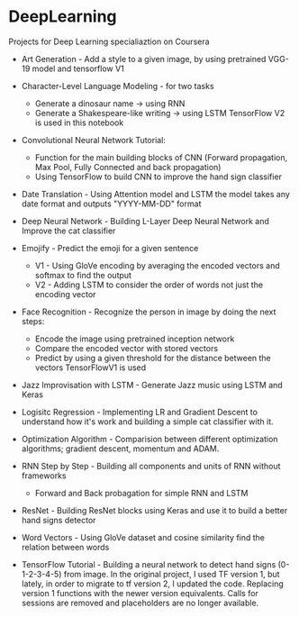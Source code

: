 # DeepLearning

Projects for Deep Learning specialiaztion on Coursera

* Art Generation - Add a style to a given image, by using pretrained VGG-19 model and tensorflow V1

* Character-Level Language Modeling - for two tasks
    * Generate a dinosaur name -> using RNN
    * Generate a Shakespeare-like writing -> using LSTM
TensorFlow V2 is used in this notebook

* Convolutional Neural Network Tutorial:
    * Function for the main building blocks of CNN (Forward propagation, Max Pool, Fully Connected and back propagation)
    * Using TensorFlow to build CNN to improve the hand sign classifier

* Date Translation - Using Attention model and LSTM the model takes any date format and outputs "YYYY-MM-DD" format

* Deep Neural Network - Building L-Layer Deep Neural Network and Improve the cat classifier

* Emojify - Predict the emoji for a given sentence
    * V1 - Using GloVe encoding by averaging the encoded vectors and softmax to find the output
    * V2 - Adding LSTM to consider the order of words not just the encoding vector

* Face Recognition - Recognize the person in image by doing the next steps:
    * Encode the image using pretrained inception network
    * Compare the encoded vector with stored vectors
    * Predict by using a given threshold for the distance between the vectors
 TensorFlowV1 is used

* Jazz Improvisation with LSTM - Generate Jazz music using LSTM and Keras

* Logisitc Regression - Implementing LR and Gradient Descent to understand how it's work and building a simple cat classifier with it.

* Optimization Algorithm - Comparision between different optimization algorithms; gradient descent, momentum and ADAM.

* RNN Step by Step - Building all components and units of RNN without frameworks
    * Forward and Back probagation for simple RNN and LSTM

* ResNet - Building ResNet blocks using Keras and use it to build a better hand signs detector

* Word Vectors - Using GloVe dataset and cosine similarity find the relation between words

* TensorFlow Tutorial - Building a neural network to detect hand signs (0-1-2-3-4-5) from image. In the original project, I used TF version 1, but lately, in order to migrate to tf version 2, I updated the code. Replacing version 1 functions with the newer version equivalents. Calls for sessions are removed and placeholders are no longer available.
